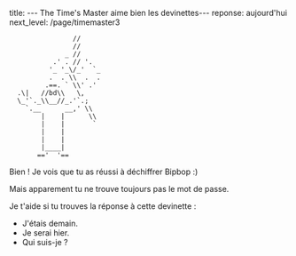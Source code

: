 title: --- The Time's Master aime bien les devinettes---
reponse: aujourd'hui
next_level: /page/timemaster3

                    //             
                    //             
                  _ //             
               .' . // '.          
              '_ '_\/_'  `_        
              .  . \\  .  .        
             .==. ` \\' .'         
      .\|   //bd\\   \,            
      \_'`._\\__//_.'`.;           
        `.__      __,' \\          
            |    |      \\         
            |    |       `         
            |    |                 
            |    |                 
            |____|                 
           =='  '==               

Bien ! Je vois que tu as réussi à déchiffrer Bipbop :)

Mais apparement tu ne trouve toujours pas le mot de passe.

Je t'aide si tu trouves la réponse à cette devinette  :

- J'étais demain.
- Je serai hier.
- Qui suis-je ?